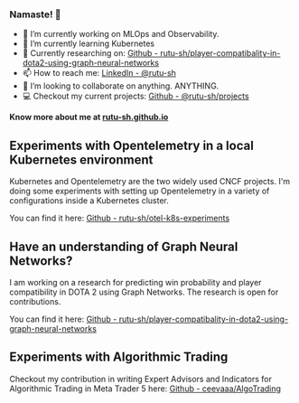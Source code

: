 ### Namaste! :pray:


- 🔭 I’m currently working on MLOps and Observability.
- 🌱 I’m currently learning Kubernetes
- 📑 Currently researching on: [Github - rutu-sh/player-compatibality-in-dota2-using-graph-neural-networks](https://github.com/rutu-sh/player-compatibality-and-win-pred-in-dota2-using-graph-neural-networks)
- 📫 How to reach me: [LinkedIn - @rutu-sh](https://www.linkedin.com/in/rutu-sh/)
- 👯 I’m looking to collaborate on anything. ANYTHING.
- 💻 Checkout my current projects: [Github - @rutu-sh/projects](https://github.com/rutu-sh?tab=projects)

**Know more about me at [rutu-sh.github.io](https://rutu-sh.github.io/)**

## Experiments with Opentelemetry in a local Kubernetes environment
Kubernetes and Opentelemetry are the two widely used CNCF projects. I'm doing some experiments with setting up Opentelemetry in a variety of configurations inside a Kubernetes cluster. 

You can find it here: [Github - rutu-sh/otel-k8s-experiments](https://github.com/rutu-sh/otel-k8s-experiments)

## Have an understanding of Graph Neural Networks? 
I am working on a research for predicting win probability and player compatibility in DOTA 2 using Graph Networks. The research is open for contributions.

You can find it here: [Github - rutu-sh/player-compatibality-in-dota2-using-graph-neural-networks](https://github.com/rutu-sh/player-compatibality-and-win-pred-in-dota2-using-graph-neural-networks)

## Experiments with Algorithmic Trading
Checkout my contribution in writing Expert Advisors and Indicators for Algorithmic Trading in Meta Trader 5 here: [Github - ceevaaa/AlgoTrading](https://github.com/ceevaaa/AlgoTrading)

